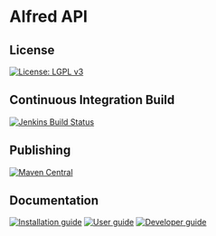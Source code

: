 # Alfred API

## License

[![License: LGPL v3](https://img.shields.io/badge/License-LGPL%20v3-blue.svg)](https://www.gnu.org/licenses/lgpl-3.0)

## Continuous Integration Build

[![Jenkins Build Status](https://jenkins-2.xenit.eu/buildStatus/icon?job=Xenit+Github%2Falfred-api%2Fmaster&subject=Jenkins)](https://jenkins-2.xenit.eu/job/Xenit%20Github/job/alfred-api/job/master/)

## Publishing

[![Maven Central](https://img.shields.io/maven-central/v/eu.xenit.apix/apix-interface.svg)](http://search.maven.org/#search%7Cga%7C1%7Cg%3A%22eu.xenit.apix%22%20AND%20a%3A%22apix-interface%22)

## Documentation

[![Installation guide](https://img.shields.io/badge/Installation_guide-docs.xenit.eu-blue)](https://docs.xenit.eu/alfred-api)
[![User guide](https://img.shields.io/badge/User_guide-docs.xenit.eu-brightgreen)](https://docs.xenit.eu/alfred-api)
[![Developer guide](https://img.shields.io/badge/Developer_guide-docs.xenit.eu-yellow)](https://docs.xenit.eu/alfred-api)
